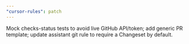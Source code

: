 ```yaml
---
"cursor-rules": patch
---
```


Mock checks-status tests to avoid live GitHub API/token; add generic PR
template; update assistant git rule to require a Changeset by default.


